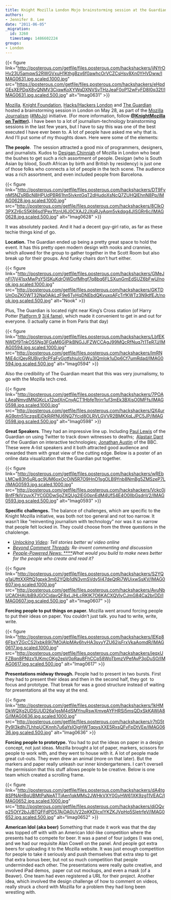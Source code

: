 ```yaml
---
title: Knight Mozilla London Mojo brainstorming session at the Guardian
authors:
- Jennifer 8. Lee
date: "2011-06-05"
_migration:
  id: 3260
  timestamp: 1486602224
groups:
- London
---
```




{{< figure link="http://posterous.com/getfile/files.posterous.com/hackshackers/ijNYrOHv23U5amqwS2RWGVxuH1KthgBzx6f0awhcOrVCZCsHsv8Xn0YHVDww/IMAG0631.jpg.scaled.1000.jpg" src="https://posterous.com/getfile/files.posterous.com/hackshackers/eHpdGEsXEPDqX8vQNMV3CiqwKoXYWqDXNVSvTHzJeaF0oP12wFyFD8I0q32f/IMAG0631.jpg.scaled.500.jpg" alt="Imag0631" >}}

[Mozilla][1], [Knight Foundation][2], [Hacks/Hackers London][3] and [The Guardian][4] hosted a brainstorming session in London on May 28, as part of the [Mozilla Journalism][5] ([#MoJo][6]) initiative. (For more information, follow **[@KnightMozilla on Twitter][7]).** I have been to a lot of journalism-technology brainstorming sessions in the last few years, but I have to say this was one of the best executed I have ever been to. A lot of people have asked me why that is. And I&#8217;ll put some of my thoughts down. Here were some of the elements:

**The people**.  The session attracted a good mix of programmers, designers, and journalists. Kudos to [Desigan Chinniah][8] of Mozilla in London who beat the bushes to get such a rich assortment of people. Desigan (who is South Asian by blood, South African by birth and British by residency) is just one of those folks who connects a lot of people in the tech scene. The audience was a rich assortment, and even included people from Barcelona.

{{< figure link="http://posterous.com/getfile/files.posterous.com/hackshackers/DT9FvnM5NZsRBcN8HPUdPBR61hn5lvkntGqT2dHudoXsNcQ7ZUHQlEhnN8Pp/IMAG0628.jpg.scaled.1000.jpg" src="http://posterous.com/getfile/files.posterous.com/hackshackers/8ClkO3PXZr6cS5K86sd1Pex1fznU6J0CXAJ2JXqRJyAqm5vkdqg4JISGRr6c/IMAG0628.jpg.scaled.500.jpg" alt="Imag0628" >}}

It was absolutely packed. And it had a decent guy-girl ratio, as far as these techie things kind of go.

**Location.** The Guardian ended up being a pretty great space to hold the event. It has this pretty open modern design with nooks and crannies, which allowed for the group to gather together in the Scott Room but also break up for their groups. And funky chairs don&#8217;t hurt either.

{{< figure link="http://posterous.com/getfile/files.posterous.com/hackshackers/GMeJnFl7jV41sxMwPsY5ISKuKdrOWDofMhgf7q8bq6FLSXunGmEdSUZ6bFwU/nook.jpg.scaled.1000.jpg" src="http://posterous.com/getfile/files.posterous.com/hackshackers/GKTDUnOoZKOWT32Na0AjkLzF9e6TyHqDNEbdQKvuxoAFcTrfKWTz3N9dfEJt/nook.jpg.scaled.500.jpg" alt="Nook" >}}

Plus, The Guardian is located right near King&#8217;s Cross station (of Harry Potter [Platform 9][9] [3/4 fame][9]), which made it convenient to get in and out for everyone. (I actually came in from Paris that day)

{{< figure link="http://posterous.com/getfile/files.posterous.com/hackshackers/LbfEKNWDf9TnkOS5Ng3FGaM6GIPikBNGJJFZWCCAgJ99MQcRfNuq7t1TeR7J/IMAG0594.jpg.scaled.1000.jpg" src="http://posterous.com/getfile/files.posterous.com/hackshackers/lmRNMiE4clQeyRUBjyr9cPFaFyGotfshiuIcGWu3lQmIok1uDp6Cf7umRdad/IMAG0594.jpg.scaled.500.jpg" alt="Imag0594" >}}

Also the credibility of The Guardian meant that this was very journalismy, to go with the Mozilla tech cred.

{{< figure link="http://posterous.com/getfile/files.posterous.com/hackshackers/7POALAeaNmvdMNGKcLx12qdXnCnyACT1HbfeTtrjrr1uf3mEk3BXisO0MFfs/IMAG0598.jpg.scaled.1000.jpg" src="http://posterous.com/getfile/files.posterous.com/hackshackers/QX4urAG9ptn51iczgslEjDkRiRfNU6NQ7Ycid8OLRVLGVVR2BMKXqLJPC5JP/IMAG0598.jpg.scaled.500.jpg" alt="Imag0598" >}}

**Great Speakers**. They had an impressive line up. Including [Paul Lewis][10] of the Guardian on using Twitter to track down witnesses to deaths;  [Alastair Dant][11] of the Guardian on interactive technologies; [Jonathan Austin][12] of the BBC. These were A-list speakers and it both attracted good audience and rewarded them with great view of the cutting edge. Below is a poster of an online data visualization that the Guardian put together.

{{< figure link="http://posterous.com/getfile/files.posterous.com/hackshackers/wREbLMCw83h5uRLgc9UM6oxOcOiN5R7O9HnO1sgOLB9Ynb8NmBg5ZMSzeP7L/IMAG0593.jpg.scaled.1000.jpg" src="http://posterous.com/getfile/files.posterous.com/hackshackers/Vckc0jBnfFfkIVzuvX7YCGDDwSgZXQUg2IEG0pnEdM4UfS4E4O0lIbGsdnV2/IMAG0593.jpg.scaled.500.jpg" alt="Imag0593" >}}

**Specific challenges.** The balance of challenges, which are specific to the Knight Mozilla initiative, was both not too general and not too narrow. It wasn&#8217;t like &#8220;reinventing journalism with technology&#8221; nor was it so narrow that people felt locked in. They could choose from the three questions in the chalolenge.

  * _[Unlocking Video][13]: Tell stories better w/ video online_
  * _[Beyond Comment Threads][14]: Re-invent commenting and discussion_
  * [_People-Powered News_: ****][15]_What would you build to make news better for the people who create and read it?_

{{< figure link="http://posterous.com/getfile/files.posterous.com/hackshackers/S2YQg1aUfttXXRftQ1gpxk3m62YQIb1dN3vmSVdy5I47deQtRi7WUixwSsKV/IMAG0607.jpg.scaled.1000.jpg" src="http://posterous.com/getfile/files.posterous.com/hackshackers/AvuNbUCAOHAUbB9JGOCjdavQF8xLJHLcRKIK7O6KACXQVlyCJmG84Ca2brDD/IMAG0607.jpg.scaled.500.jpg" alt="Imag0607" >}}

**Forcing people to put things on paper.** Mozilla went around forcing people to put their ideas on paper. You couldn&#8217;t just talk. you had to write, write, write.

{{< figure link="http://posterous.com/getfile/files.posterous.com/hackshackers/lEKp86FbxYZGcCS2Ixbk89I7MOiAlpMAv6hvHA3syyYZU62jsFrxVkaAomdR/IMAG0617.jpg.scaled.1000.jpg" src="http://posterous.com/getfile/files.posterous.com/hackshackers/jeqxUFZBqn8PNIzx1UKmcOKg2epV0pRau8FhCCp58WoTbmzVPefAvP3oDuSO/IMAG0617.jpg.scaled.500.jpg" alt="Imag0617" >}}

**Presentations midway through.** People had to present in two bursts. First they had to present their ideas and then in the second half, they got  to focus and prototype. That break for was a good structure instead of waiting for presentations all the way at the end.

{{< figure link="http://posterous.com/getfile/files.posterous.com/hackshackers/1kHMDkWQXg2UDSUUD26a1gsM4dSMYnuRswXmveAYFHRSj5msQDxSkKAWjA8G/IMAG0636.jpg.scaled.1000.jpg" src="http://posterous.com/getfile/files.posterous.com/hackshackers/r7tG5tPy9I3kdhi7LhhpUCKnnh7u6aYsIOigHWTqpysXXE5RxsQFvFpDtVEe/IMAG0636.jpg.scaled.500.jpg" alt="Imag0636" >}}

**Forcing people to prototype.** You had to put the ideas on paper in a design concept, not just ideas. Mozilla brought a lot of paper, markers, scissors for people to work with, and they went to house with it. A lot of people made great cut-outs. They even drew an animal (more on that later). But the markers and paper really unleash our inner kindergarteners. I can&#8217;t oversell the permission that this stuff allows people to be creative. Below is one team which created a scrolling frame.

{{< figure link="http://posterous.com/getfile/files.posterous.com/hackshackers/dA4tg8SPNAHBqUBMtPaNeATTjAen1qkMMs2JWHkVXY0GyHW61XK9zg11VEAC/IMAG0652.jpg.scaled.1000.jpg" src="http://posterous.com/getfile/files.posterous.com/hackshackers/diOQvp25OtY2bJJBTQFFdPD57AiOA0UV22pKKDIcxIYKZKJVpHq5SIetrfeV/IMAG0652.jpg.scaled.500.jpg" alt="Imag0652" >}}

**American Idol (aka beer)** Something that made it work was that the day was topped off with with an American Idol-like competition where the presents had to compete for beer. It was a panel of four judges (I was one), and we had our requisite Alan Cowell on the panel. And people got extra beers for uploading it to the Mozilla website. It was just enough competition for people to take it seriously and push themselves that extra step to get that extra bonus beer, but not so much competition that people underminded each other. The presentations were really quite creative, and involved iPad demos,  paper cut out mockups, and even a mask (of a Beaver). One team had even registered a URL for their project. Another idea, which involved the design challenge of how to comment on videos, really struck a chord with Mozilla for a problem they had long been wrestling with.

 [1]: http://mozilla.org/
 [2]: http://www.knightfoundation.org/
 [3]: http://meetuplondon.hackshackers.com/
 [4]: http://www.guardian.co.uk/
 [5]: https://drumbeat.org/journalism/
 [6]: https://twitter.com/#%21/search/mozilla%20%23mojo
 [7]: //twitter.com/KnightMozilla
 [8]: http://desiganchinniah.com
 [9]: http://www.crypto.com/photos/misc/platform9.75.html
 [10]: http://www.guardian.co.uk/profile/paullewis
 [11]: http://www.guardian.co.uk/profile/alastair-dant
 [12]: http://www.bbc.co.uk/blogs/journalismlabs/
 [13]: https://www.drumbeat.org/en-US/challenges/unlocking-video/
 [14]: https://www.drumbeat.org/en-US/challenges/beyond-comment-threads/
 [15]: https://www.drumbeat.org/en-US/challenges/open-webs-killer-app/